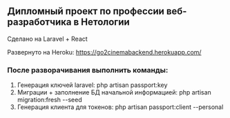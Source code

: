 ## Дипломный проект по профессии веб-разработчика в Нетологии

Сделано на Laravel + React

Развернуто на Heroku: https://go2cinemabackend.herokuapp.com/

### После разворачивания выполнить команды:

1) Генерация ключей laravel: php artisan passport:key
2) Миграции + заполнение БД начальной информацией: php artisan migration:fresh --seed
3) Генерация клиента для токенов: php artisan passport:client --personal
